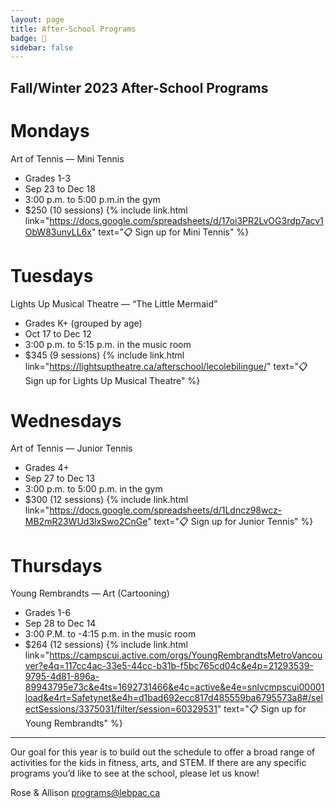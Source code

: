 ```yaml
---
layout: page
title: After-School Programs
badge: 🎾
sidebar: false
---
```


## Fall/Winter 2023 After-School Programs

# Mondays
Art of Tennis — Mini Tennis 
- Grades 1-3
- Sep 23 to Dec 18
- 3:00 p.m. to 5:00 p.m.in the gym
- $250 (10 sessions) 
{% include link.html link="https://docs.google.com/spreadsheets/d/17oi3PR2LvOG3rdp7acv1ObW83unyLL6x" text="📋 Sign up for Mini Tennis" %}
 
# Tuesdays
Lights Up Musical Theatre — “The Little Mermaid”
- Grades K+ (grouped by age) 
- Oct 17 to Dec 12 
- 3:00 p.m. to  5:15 p.m. in the music room
- $345 (9 sessions)
{% include link.html link="https://lightsuptheatre.ca/afterschool/lecolebilingue/" text="📋 Sign up for Lights Up Musical Theatre" %}

# Wednesdays
Art of Tennis — Junior Tennis
- Grades 4+
- Sep 27 to Dec 13
- 3:00 p.m. to 5:00 p.m. in the gym
- $300 (12 sessions)
{% include link.html link="https://docs.google.com/spreadsheets/d/1Ldncz98wcz-MB2mR23WUd3lxSwo2CnGe" text="📋 Sign up for Junior Tennis" %}
 
# Thursdays 
Young Rembrandts — Art (Cartooning)
- Grades 1-6 
- Sep 28 to Dec 14
- 3:00 P.M. to -4:15 p.m. in the music room
- $264 (12 sessions)
{% include link.html link="https://campscui.active.com/orgs/YoungRembrandtsMetroVancouver?e4q=117cc4ac-33e5-44cc-b31b-f5bc765cd04c&e4p=21293539-9795-4d81-896a-89943795e73c&e4ts=1692731466&e4c=active&e4e=snlvcmpscui00001load&e4rt=Safetynet&e4h=d1bad692ecc817d485559ba6795573a8#/selectSessions/3375031/filter/session=60329531" text="📋 Sign up for Young Rembrandts" %}

---

Our goal for this year is to build out the schedule to offer a broad range of activities for the kids in fitness, arts, and STEM. If there are any specific programs you’d like to see at the school, please let us know! 

Rose & Allison
[programs@lebpac.ca](mailto:programs@lebpac.ca)